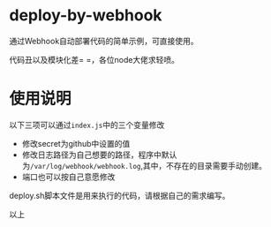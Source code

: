 # deploy-by-webhook
通过Webhook自动部署代码的简单示例，可直接使用。

代码丑以及模块化差= =，各位node大佬求轻喷。

# 使用说明
以下三项可以通过`index.js`中的三个变量修改

- 修改secret为github中设置的值
- 修改日志路径为自己想要的路径，程序中默认为`/var/log/webhook/webhook.log`,其中，不存在的目录需要手动创建。
- 端口也可以按自己意愿修改

deploy.sh脚本文件是用来执行的代码，请根据自己的需求编写。

以上
